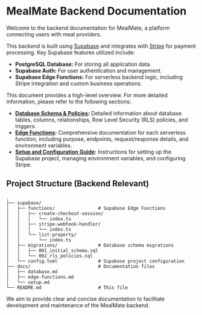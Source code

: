 # MealMate Backend Documentation

Welcome to the backend documentation for MealMate, a platform connecting users with meal providers.

This backend is built using [Supabase](https://supabase.io/) and integrates with [Stripe](https://stripe.com/) for payment processing. Key Supabase features utilized include:
- **PostgreSQL Database:** For storing all application data.
- **Supabase Auth:** For user authentication and management.
- **Supabase Edge Functions:** For serverless backend logic, including Stripe integration and custom business operations.

This document provides a high-level overview. For more detailed information, please refer to the following sections:

- **[Database Schema & Policies](./docs/database.md):** Detailed information about database tables, columns, relationships, Row Level Security (RLS) policies, and triggers.
- **[Edge Functions](./docs/edge-functions.md):** Comprehensive documentation for each serverless function, including purpose, endpoints, request/response details, and environment variables.
- **[Setup and Configuration Guide](./docs/setup.md):** Instructions for setting up the Supabase project, managing environment variables, and configuring Stripe.

## Project Structure (Backend Relevant)

```
.
├── supabase/
│   ├── functions/                # Supabase Edge Functions
│   │   ├── create-checkout-session/
│   │   │   └── index.ts
│   │   ├── stripe-webhook-handler/
│   │   │   └── index.ts
│   │   └── list-property/
│   │       └── index.ts
│   ├── migrations/               # Database schema migrations
│   │   ├── 001_initial_schema.sql
│   │   └── 002_rls_policies.sql
│   └── config.toml               # Supabase project configuration
├── docs/                         # Documentation files
│   ├── database.md
│   ├── edge-functions.md
│   └── setup.md
└── README.md                     # This file
```

We aim to provide clear and concise documentation to facilitate development and maintenance of the MealMate backend.
